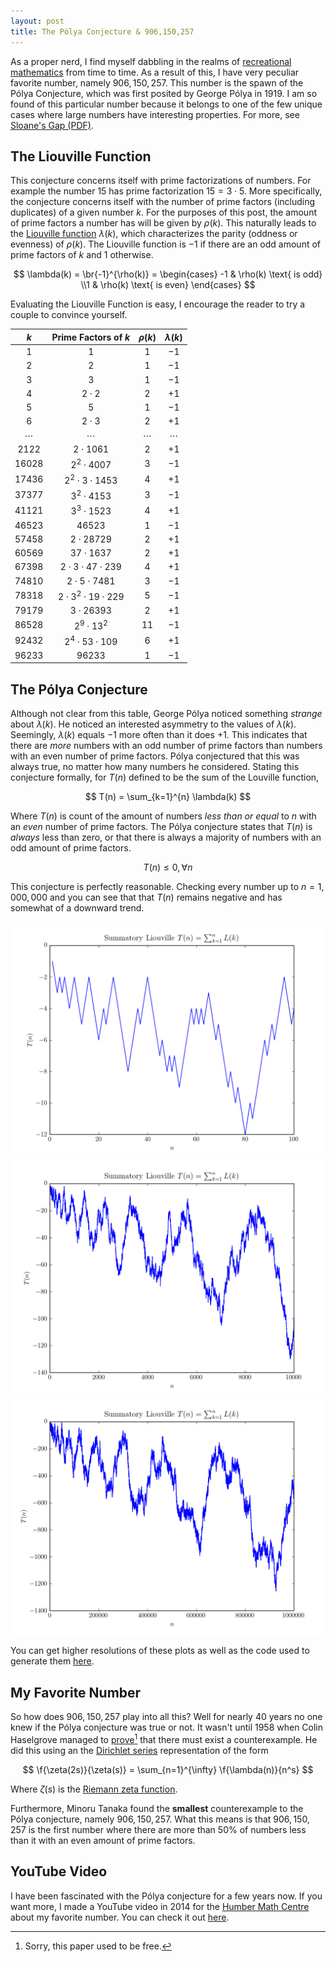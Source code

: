 ```yaml
---
layout: post
title: The Pólya Conjecture & 906,150,257
---
```


As a proper nerd, I find myself dabbling in the realms of [recreational mathematics](https://en.wikipedia.org/wiki/Recreational_mathematics) from time to time. As a result of this, I have very peculiar favorite number, namely $906,150,257$. This number is the spawn of the Pólya Conjecture, which was first posited by George Pólya in 1919. I am so found of this particular number because it belongs to one of the few unique cases where large numbers have interesting properties. For more, see [Sloane's Gap (PDF)](http://arxiv.org/pdf/1101.4470.pdf).

<!--more-->

## The Liouville Function

This conjecture concerns itself with prime factorizations of numbers. For example the number $15$ has prime factorization $15 = 3 \cdot 5$. More specifically, the conjecture concerns itself with the number of prime factors (including duplicates) of a given number $k$. For the purposes of this post, the amount of prime factors a number has will be given by $\rho(k)$. This naturally leads to the [Liouville function](http://mathworld.wolfram.com/LiouvilleFunction.html) $\lambda(k)$, which characterizes the parity (oddness or evenness) of $\rho(k)$. The Liouville function is $-1$ if there are an odd amount of prime factors of $k$ and $1$ otherwise.


$$
\lambda(k) = \br{-1}^{\rho(k)} = \begin{cases} -1 & \rho(k) \text{ is odd} \\1 & \rho(k) \text{ is even} \end{cases}
$$

Evaluating the Liouville Function is easy, I encourage the reader to try a couple to convince yourself.

| $k$             | Prime Factors of $k$ | $\rho(k)$  | $\lambda(k)$    |
|:---------------:|:---------------:|:---------------:|:---------------:|
| $1$             | $1$             | $1$             | $-1$            |
| $2$             | $2$             | $1$             | $-1$            |
| $3$             | $3$             | $1$             | $-1$            |
| $4$             | $2\cdot 2$      | $2$             | $+1$            |
| $5$             | $5$             | $1$             | $-1$            |
| $6$             | $2\cdot 3$      | $2$             | $+1$            |
| $\cdots$        | $\cdots$        | $\cdots$        | $\cdots$        |
| $2122$ | $2\cdot1061$ | $2$ | $+1$ |
| $16028$ | $2^2\cdot4007$ | $3$ | $-1$ |
| $17436$ | $2^2\cdot3\cdot1453$ | $4$ | $+1$ |
| $37377$ | $3^2\cdot4153$ | $3$ | $-1$ |
| $41121$ | $3^3\cdot1523$ | $4$ | $+1$ |
| $46523$ | $46523$ | $1$ | $-1$ |
| $57458$ | $2\cdot28729$ | $2$ | $+1$ |
| $60569$ | $37\cdot1637$ | $2$ | $+1$ |
| $67398$ | $2\cdot3\cdot47\cdot239$ | $4$ | $+1$ |
| $74810$ | $2\cdot5\cdot7481$ | $3$ | $-1$ |
| $78318$ | $2\cdot3^2\cdot19\cdot229$ | $5$ | $-1$ |
| $79179$ | $3\cdot26393$ | $2$ | $+1$ |
| $86528$ | $2^9\cdot13^2$ | $11$ | $-1$ |
| $92432$ | $2^4\cdot53\cdot109$ | $6$ | $+1$ |
| $96233$ | $96233$ | $1$ | $-1$ |

## The Pólya Conjecture

Although not clear from this table, George Pólya noticed something *strange* about $\lambda(k)$. He noticed an interested asymmetry to the values of $\lambda(k)$. Seemingly, $\lambda(k)$ equals $-1$ more often than it does $+1$. This indicates that there are *more* numbers with an odd number of prime factors than numbers with an even number of prime factors. Pólya conjectured that this was always true, no matter how many numbers he considered. Stating this conjecture formally, for $T(n)$ defined to be the sum of the Louville function,

$$ T(n) = \sum_{k=1}^{n} \lambda(k) $$

Where $T(n)$ is count of the amount of numbers *less than or equal* to $n$ with an *even* number of prime factors. The Pólya conjecture states that $T(n)$ is *always* less than zero, or that there is always a majority of numbers with an odd amount of prime factors.

$$ T(n) \leq 0 , \forall n $$

This conjecture is perfectly reasonable. Checking every number up to $n = 1,000,000$ and you can see that that $T(n)$ remains negative and has somewhat of a downward trend. 

![T(n) for n = 100](https://raw.githubusercontent.com/tcfraser/polya-conjecture/master/figures/100_low_res.png)
![T(n) for n = 10000](https://raw.githubusercontent.com/tcfraser/polya-conjecture/master/figures/10000_low_res.png)
![T(n) for n = 1000000](https://raw.githubusercontent.com/tcfraser/polya-conjecture/master/figures/1000000_low_res.png)

You can get higher resolutions of these plots as well as the code used to generate them [here](https://github.com/tcfraser/polya-conjecture).

## My Favorite Number

So how does $906,150,257$ play into all this? Well for nearly 40 years no one knew if the Pólya conjecture was true or not. It wasn't until 1958 when Colin Haselgrove managed to [prove](http://journals.cambridge.org/download.php?file=%2FMTK%2FMTK5_02%2FS0025579300001480a.pdf&code=c6fe3e67f20544f7533e435a6523a1b7)[^free] that there must exist a counterexample. He did this using an the [Dirichlet series](https://en.wikipedia.org/wiki/Dirichlet_series) representation of the form

$$ \f{\zeta(2s)}{\zeta(s)} = \sum_{n=1}^{\infty} \f{\lambda(n)}{n^s}  $$

Where $\zeta(s)$ is the [Riemann zeta function](https://en.wikipedia.org/wiki/Riemann_zeta_function).

Furthermore, Minoru Tanaka found the **smallest** counterexample to the Pólya conjecture, namely $906,150,257$. What this means is that $906,150,257$ is the first number where there are more than $50\%$ of numbers less than it with an even amount of prime factors.

## YouTube Video 

I have been fascinated with the Pólya conjecture for a few years now. If you want more, I made a YouTube video in 2014 for the [Humber Math Centre](http://www.humber.ca/liberalarts/math-centre) about my favorite number. You can check it out [here](https://www.youtube.com/watch?v=rUljyleRm4g).

[^free]: Sorry, this paper used to be free.